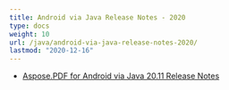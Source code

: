 ```yaml
---
title: Android via Java Release Notes - 2020
type: docs
weight: 10
url: /java/android-via-java-release-notes-2020/
lastmod: "2020-12-16"
---
```


- [Aspose.PDF for Android via Java 20.11 Release Notes](/pdf/java/aspose-pdf-for-android-via-java-19-12-release-notes/)
